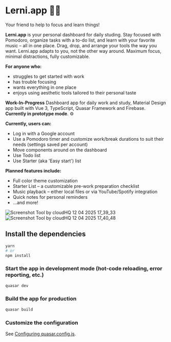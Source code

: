 # Lerni.app 🚀🚧

Your friend to help to focus and learn things!

**Lerni.app** is your personal dashboard for daily studing. Stay focused with Pomodoro, organize tasks with a to-do list, and learn with your favorite music – all in one place. Drag, drop, and arrange your tools the way you want. Lerni.app adapts to you, not the other way around. Maximum focus, minimal distractions, fully customizable.

**For anyone who:**
- struggles to get started with work
- has trouble focusing
- wants everything in one place
- enjoys using aesthetic tools tailored to their personal taste

**Work-In-Progress** Dashboard app for daily work and study, Material Design app built with Vue 3, TypeScript, Quasar Framework and Firebase. **Currently in prototype mode**. ⚙

**Currently, users can:**

* Log in with a Google account
* Use a Pomodoro timer and customize work/break durations to suit their needs (settings saved per account)
* Move components around on the dashboard
* Use Todo list
* Use Starter (aka 'Easy start') list

**Planned features include:**

* Full color theme customization
* Starter List – a customizable pre-work preparation checklist
* Music playback – either local files or via YouTube/Spotify integration
* Quick notes for personal reminders
* ...and more!



![Screenshot Tool by cloudHQ 12 04 2025 17_39_33](https://github.com/user-attachments/assets/143709b6-cba2-4392-a31b-7e11c5755a30)
![Screenshot Tool by cloudHQ 12 04 2025 17_40_48](https://github.com/user-attachments/assets/cb23c7ba-02d7-4588-9b9b-45144b025e47)



## Install the dependencies
```bash
yarn
# or
npm install
```

### Start the app in development mode (hot-code reloading, error reporting, etc.)
```bash
quasar dev
```

### Build the app for production
```bash
quasar build
```

### Customize the configuration
See [Configuring quasar.config.js](https://v2.quasar.dev/quasar-cli-vite/quasar-config-js).
